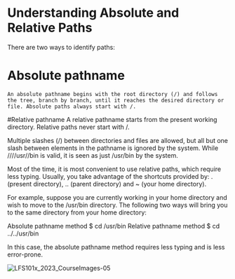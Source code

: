 # Understanding Absolute and Relative Paths

There are two ways to identify paths:

# Absolute pathname
    An absolute pathname begins with the root directory (/) and follows the tree, branch by branch, until it reaches the desired directory or file. Absolute paths always start with /.


#Relative pathname
    A relative pathname starts from the present working directory. Relative paths never start with /.


Multiple slashes (/) between directories and files are allowed, but all but one slash between elements in the pathname is ignored by the system. While ////usr//bin is valid, it is seen as just /usr/bin by the system.

Most of the time, it is most convenient to use relative paths, which require less typing. Usually, you take advantage of the shortcuts provided by: . (present directory), .. (parent directory) and ~ (your home directory).

For example, suppose you are currently working in your home directory and wish to move to the /usr/bin directory. The following two ways will bring you to the same directory from your home directory:

Absolute pathname method
$ cd /usr/bin
Relative pathname method
$ cd ../../usr/bin

In this case, the absolute pathname method requires less typing and is less error-prone.

![LFS101x_2023_CourseImages-05](https://github.com/jahirultusar/Coding-References/assets/41430709/6d0e7c03-df76-4aba-a47c-b706f0aec68d)
